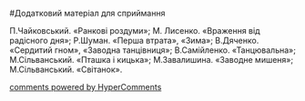 <div id="hypercomments_widget" class="js-hypercomments-widget invisible"></div>


#Додатковий матеріал для сприймання

П.Чайковський. «Ранкові роздуми»; М. Лисенко. «Враження від радісного дня»; Р.Шуман. «Перша втрата», «Зима»; В.Дяченко. «Сердитий гном», «Заводна танцівниця»; В.Самійленко. «Танцювальна»;  М.Сільванський. «Пташка і кицька»; М.Завалишина. «Заводне мишеня»; М.Сільванський. «Світанок».   

<div class="js-hypercomments-container">
    <a href="http://hypercomments.com" class="hc-link" title="comments widget">comments powered by HyperComments</a>
</div>